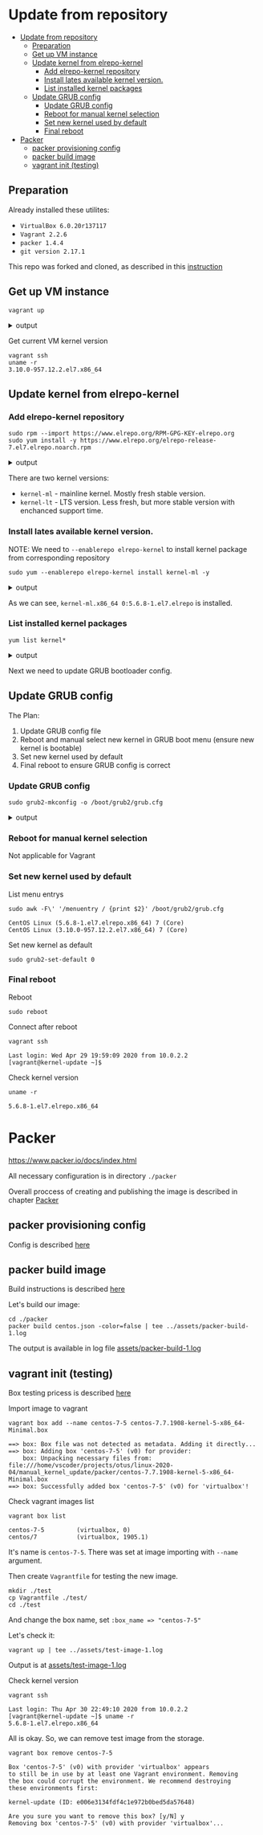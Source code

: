# Update from repository

- [Update from repository](#update-from-repository)
  - [Preparation](#preparation)
  - [Get up VM instance](#get-up-vm-instance)
  - [Update kernel from elrepo-kernel](#update-kernel-from-elrepo-kernel)
    - [Add elrepo-kernel repository](#add-elrepo-kernel-repository)
    - [Install lates available kernel version.](#install-lates-available-kernel-version)
    - [List installed kernel packages](#list-installed-kernel-packages)
  - [Update GRUB config](#update-grub-config)
    - [Update GRUB config](#update-grub-config-1)
    - [Reboot for manual kernel selection](#reboot-for-manual-kernel-selection)
    - [Set new kernel used by default](#set-new-kernel-used-by-default)
    - [Final reboot](#final-reboot)
- [Packer](#packer)
  - [packer provisioning config](#packer-provisioning-config)
  - [packer build image](#packer-build-image)
  - [vagrant init (testing)](#vagrant-init-testing)

## Preparation

Already installed these utilites:

- `VirtualBox 6.0.20r137117`
- `Vagrant 2.2.6`
- `packer 1.4.4`
- `git version 2.17.1`

This repo was forked and cloned, as described in this [instruction](manual/manual.md)


## Get up VM instance

`vagrant up`

<details><summary>output</summary>
<p>

```log
==> vagrant: A new version of Vagrant is available: 2.2.7 (installed version: 2.2.6)!
==> vagrant: To upgrade visit: https://www.vagrantup.com/downloads.html

Bringing machine 'kernel-update' up with 'virtualbox' provider...
==> kernel-update: Box 'centos/7' could not be found. Attempting to find and install...
    kernel-update: Box Provider: virtualbox
    kernel-update: Box Version: >= 0
==> kernel-update: Loading metadata for box 'centos/7'
    kernel-update: URL: https://vagrantcloud.com/centos/7
==> kernel-update: Adding box 'centos/7' (v1905.1) for provider: virtualbox
    kernel-update: Downloading: https://vagrantcloud.com/centos/boxes/7/versions/1905.1/providers/virtualbox.box
    kernel-update: Download redirected to host: cloud.centos.org
==> kernel-update: Successfully added box 'centos/7' (v1905.1) for 'virtualbox'!
==> kernel-update: Importing base box 'centos/7'...
==> kernel-update: Matching MAC address for NAT networking...
==> kernel-update: Checking if box 'centos/7' version '1905.1' is up to date...
==> kernel-update: Setting the name of the VM: manual_kernel_update_kernel-update_1588190122634_91716
==> kernel-update: Clearing any previously set network interfaces...
==> kernel-update: Preparing network interfaces based on configuration...
    kernel-update: Adapter 1: nat
==> kernel-update: Forwarding ports...
    kernel-update: 22 (guest) => 2222 (host) (adapter 1)
==> kernel-update: Running 'pre-boot' VM customizations...
==> kernel-update: Booting VM...
==> kernel-update: Waiting for machine to boot. This may take a few minutes...
    kernel-update: SSH address: 127.0.0.1:2222
    kernel-update: SSH username: vagrant
    kernel-update: SSH auth method: private key
    kernel-update: 
    kernel-update: Vagrant insecure key detected. Vagrant will automatically replace
    kernel-update: this with a newly generated keypair for better security.
    kernel-update: 
    kernel-update: Inserting generated public key within guest...
    kernel-update: Removing insecure key from the guest if it's present...
    kernel-update: Key inserted! Disconnecting and reconnecting using new SSH key...
==> kernel-update: Machine booted and ready!
==> kernel-update: Checking for guest additions in VM...
    kernel-update: No guest additions were detected on the base box for this VM! Guest
    kernel-update: additions are required for forwarded ports, shared folders, host only
    kernel-update: networking, and more. If SSH fails on this machine, please install
    kernel-update: the guest additions and repackage the box to continue.
    kernel-update: 
    kernel-update: This is not an error message; everything may continue to work properly,
    kernel-update: in which case you may ignore this message.
==> kernel-update: Setting hostname...
```
</p>
</details>

Get current VM kernel version

```shell
vagrant ssh
uname -r
3.10.0-957.12.2.el7.x86_64
```

## Update kernel from elrepo-kernel

### Add elrepo-kernel repository

```shell
sudo rpm --import https://www.elrepo.org/RPM-GPG-KEY-elrepo.org
sudo yum install -y https://www.elrepo.org/elrepo-release-7.el7.elrepo.noarch.rpm
```

<details><summary>output</summary>
<p>

```log
Failed to set locale, defaulting to C
Loaded plugins: fastestmirror
elrepo-release-7.el7.elrepo.noarch.rpm                                                                                               | 8.5 kB  00:00:00     
Examining /var/tmp/yum-root-MidEB2/elrepo-release-7.el7.elrepo.noarch.rpm: elrepo-release-7.0-4.el7.elrepo.noarch
Marking /var/tmp/yum-root-MidEB2/elrepo-release-7.el7.elrepo.noarch.rpm to be installed
Resolving Dependencies
--> Running transaction check
---> Package elrepo-release.noarch 0:7.0-4.el7.elrepo will be installed
--> Finished Dependency Resolution

Dependencies Resolved

============================================================================================================================================================
 Package                          Arch                     Version                              Repository                                             Size
============================================================================================================================================================
Installing:
 elrepo-release                   noarch                   7.0-4.el7.elrepo                     /elrepo-release-7.el7.elrepo.noarch                   5.0 k

Transaction Summary
============================================================================================================================================================
Install  1 Package

Total size: 5.0 k
Installed size: 5.0 k
Downloading packages:
Running transaction check
Running transaction test
Transaction test succeeded
Running transaction
  Installing : elrepo-release-7.0-4.el7.elrepo.noarch                                                                                                   1/1 
  Verifying  : elrepo-release-7.0-4.el7.elrepo.noarch                                                                                                   1/1 

Installed:
  elrepo-release.noarch 0:7.0-4.el7.elrepo                                                                                                                  

Complete!
```
</p>
</details>

There are two kernel versions:
- `kernel-ml` - mainline kernel. Mostly fresh stable version.
- `kernel-lt` - LTS version. Less fresh, but more stable version with enchanced support time.

### Install lates available kernel version.

NOTE: We need to `--enablerepo elrepo-kernel` to install kernel package from corresponding repository
```shell
sudo yum --enablerepo elrepo-kernel install kernel-ml -y
```
<details><summary>output</summary>
<p>

```log
Failed to set locale, defaulting to C
Loaded plugins: fastestmirror
Determining fastest mirrors
 * base: mirror.yandex.ru
 * elrepo: mirrors.colocall.net
 * elrepo-kernel: mirrors.colocall.net
 * extras: mirror.corbina.net
 * updates: centos-mirror.rbc.ru
base                                                                                                                                 | 3.6 kB  00:00:00     
elrepo                                                                                                                               | 2.9 kB  00:00:00     
elrepo-kernel                                                                                                                        | 2.9 kB  00:00:00     
extras                                                                                                                               | 2.9 kB  00:00:00     
updates                                                                                                                              | 2.9 kB  00:00:00     
(1/6): base/7/x86_64/group_gz                                                                                                        | 153 kB  00:00:00     
(2/6): extras/7/x86_64/primary_db                                                                                                    | 190 kB  00:00:00     
(3/6): updates/7/x86_64/primary_db                                                                                                   | 165 kB  00:00:00     
(4/6): elrepo/primary_db                                                                                                             | 478 kB  00:00:00     
(5/6): base/7/x86_64/primary_db                                                                                                      | 6.1 MB  00:00:00     
(6/6): elrepo-kernel/primary_db                                                                                                      | 1.9 MB  00:00:00     
Resolving Dependencies
--> Running transaction check
---> Package kernel-ml.x86_64 0:5.6.8-1.el7.elrepo will be installed
--> Finished Dependency Resolution

Dependencies Resolved

============================================================================================================================================================
 Package                           Arch                           Version                                       Repository                             Size
============================================================================================================================================================
Installing:
 kernel-ml                         x86_64                         5.6.8-1.el7.elrepo                            elrepo-kernel                          49 M

Transaction Summary
============================================================================================================================================================
Install  1 Package

Total download size: 49 M
Installed size: 222 M
Downloading packages:
warning: /var/cache/yum/x86_64/7/elrepo-kernel/packages/kernel-ml-5.6.8-1.el7.elrepo.x86_64.rpm: Header V4 DSA/SHA1 Signature, key ID baadae52: NOKEY00 ETA 
Public key for kernel-ml-5.6.8-1.el7.elrepo.x86_64.rpm is not installed
kernel-ml-5.6.8-1.el7.elrepo.x86_64.rpm                                                                                              |  49 MB  00:00:17     
Retrieving key from file:///etc/pki/rpm-gpg/RPM-GPG-KEY-elrepo.org
Importing GPG key 0xBAADAE52:
 Userid     : "elrepo.org (RPM Signing Key for elrepo.org) <secure@elrepo.org>"
 Fingerprint: 96c0 104f 6315 4731 1e0b b1ae 309b c305 baad ae52
 Package    : elrepo-release-7.0-4.el7.elrepo.noarch (installed)
 From       : /etc/pki/rpm-gpg/RPM-GPG-KEY-elrepo.org
Running transaction check
Running transaction test
Transaction test succeeded
Running transaction
  Installing : kernel-ml-5.6.8-1.el7.elrepo.x86_64                                                                                                      1/1 
  Verifying  : kernel-ml-5.6.8-1.el7.elrepo.x86_64                                                                                                      1/1 

Installed:
  kernel-ml.x86_64 0:5.6.8-1.el7.elrepo                                                                                                                     

Complete!
```
</p>
</details>

As we can see, `kernel-ml.x86_64 0:5.6.8-1.el7.elrepo` is installed.

### List installed kernel packages

```shell
yum list kernel*
```
<details><summary>output</summary>
<p>

```log
Failed to set locale, defaulting to C
Loaded plugins: fastestmirror
Loading mirror speeds from cached hostfile
 * base: mirror.reconn.ru
 * elrepo: mirrors.colocall.net
 * extras: mirror.reconn.ru
 * updates: centos-mirror.rbc.ru
Installed Packages
kernel.x86_64                                                              3.10.0-957.12.2.el7                                              @koji-override-1
kernel-ml.x86_64                                                           5.6.8-1.el7.elrepo                                               @elrepo-kernel  
kernel-tools.x86_64                                                        3.10.0-957.12.2.el7                                              @koji-override-1
kernel-tools-libs.x86_64                                                   3.10.0-957.12.2.el7                                              @koji-override-1
Available Packages
kernel.x86_64                                                              3.10.0-1127.el7                                                  base            
kernel-abi-whitelists.noarch                                               3.10.0-1127.el7                                                  base            
kernel-debug.x86_64                                                        3.10.0-1127.el7                                                  base            
kernel-debug-devel.x86_64                                                  3.10.0-1127.el7                                                  base            
kernel-devel.x86_64                                                        3.10.0-1127.el7                                                  base            
kernel-doc.noarch                                                          3.10.0-1127.el7                                                  base            
kernel-headers.x86_64                                                      3.10.0-1127.el7                                                  base            
kernel-tools.x86_64                                                        3.10.0-1127.el7                                                  base            
kernel-tools-libs.x86_64                                                   3.10.0-1127.el7                                                  base            
kernel-tools-libs-devel.x86_64                                             3.10.0-1127.el7                                                  base
```
</p>
</details>


Next we need to update GRUB bootloader config.

## Update GRUB config

The Plan:

1. Update GRUB config file
2. Reboot and manual select new kernel in GRUB boot menu (ensure new kernel is bootable)
3. Set new kernel used by default
4. Final reboot to ensure GRUB config is correct

### Update GRUB config

```shell
sudo grub2-mkconfig -o /boot/grub2/grub.cfg
```
<details><summary>output</summary>
<p>

```log
Generating grub configuration file ...
Found linux image: /boot/vmlinuz-5.6.8-1.el7.elrepo.x86_64
Found initrd image: /boot/initramfs-5.6.8-1.el7.elrepo.x86_64.img
Found linux image: /boot/vmlinuz-3.10.0-957.12.2.el7.x86_64
Found initrd image: /boot/initramfs-3.10.0-957.12.2.el7.x86_64.img
done
```
</p>
</details>

### Reboot for manual kernel selection

Not applicable for Vagrant

### Set new kernel used by default

List menu entrys
```shell
sudo awk -F\' '/menuentry / {print $2}' /boot/grub2/grub.cfg
```
```log
CentOS Linux (5.6.8-1.el7.elrepo.x86_64) 7 (Core)
CentOS Linux (3.10.0-957.12.2.el7.x86_64) 7 (Core)
```

Set new kernel as default
```shell
sudo grub2-set-default 0
```

### Final reboot

Reboot
```shell
sudo reboot
```

Connect after reboot
```shell
vagrant ssh
```
```log
Last login: Wed Apr 29 19:59:09 2020 from 10.0.2.2
[vagrant@kernel-update ~]$
```

Check kernel version
```shell
uname -r
```
```log
5.6.8-1.el7.elrepo.x86_64
```

# Packer

https://www.packer.io/docs/index.html

All necessary configuration is in directory `./packer`

Overall proccess of creating and publishing the image is described in chapter [Packer](manual/manual.md#packer-1)

## packer provisioning config

Config is described [here](manual/manual.md#packer-provision-config)

## packer build image

Build instructions is described [here](manual/manual.md#packer-build)

Let's build our image:

```shell
cd ./packer
packer build centos.json -color=false | tee ../assets/packer-build-1.log
```
The output is available in log file [assets/packer-build-1.log](assets/packer-build-1.log)

## vagrant init (testing)

Box testing pricess is described [here](manual/manual.md#vagrant-init-тестирование)


Import image to vagrant
```shell
vagrant box add --name centos-7-5 centos-7.7.1908-kernel-5-x86_64-Minimal.box
```
```log
==> box: Box file was not detected as metadata. Adding it directly...
==> box: Adding box 'centos-7-5' (v0) for provider: 
    box: Unpacking necessary files from: file:///home/vscoder/projects/otus/linux-2020-04/manual_kernel_update/packer/centos-7.7.1908-kernel-5-x86_64-Minimal.box
==> box: Successfully added box 'centos-7-5' (v0) for 'virtualbox'!
```

Check vagrant images list
```shell
vagrant box list
```
```log
centos-7-5         (virtualbox, 0)
centos/7           (virtualbox, 1905.1)
```

It's name is `centos-7-5`. There was set at image importing with `--name` argument.

Then create `Vagrantfile` for testing the new image.
```shell
mkdir ./test
cp Vagrantfile ./test/
cd ./test
```
And change the box name, set `:box_name => "centos-7-5"`

Let's check it:
```shell
vagrant up | tee ../assets/test-image-1.log
```
Output is at [assets/test-image-1.log](assets/test-image-1.log)

Check kernel version
```shell
vagrant ssh
```
```log
Last login: Thu Apr 30 22:49:10 2020 from 10.0.2.2
[vagrant@kernel-update ~]$ uname -r
5.6.8-1.el7.elrepo.x86_64
```

All is okay. So, we can remove test image from the storage.
```shell
vagrant box remove centos-7-5
```
```log
Box 'centos-7-5' (v0) with provider 'virtualbox' appears
to still be in use by at least one Vagrant environment. Removing
the box could corrupt the environment. We recommend destroying
these environments first:

kernel-update (ID: e006e3134fdf4c1e972b0bed5da57648)

Are you sure you want to remove this box? [y/N] y
Removing box 'centos-7-5' (v0) with provider 'virtualbox'...
```
